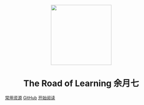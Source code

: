 <p align="center">
<img src="https://img.imgdb.cn/item/604c411b5aedab222c2a68f4.jpg" width="200" height="200"/>
</p>
<h1 align="center">The Road of Learning 余月七</h1>

[常用资源](https://www.yuque.com/yuyueq/resource)
[GitHub](https://github.com/yuyueq/simple_read)
[开始阅读](#simple_read)



